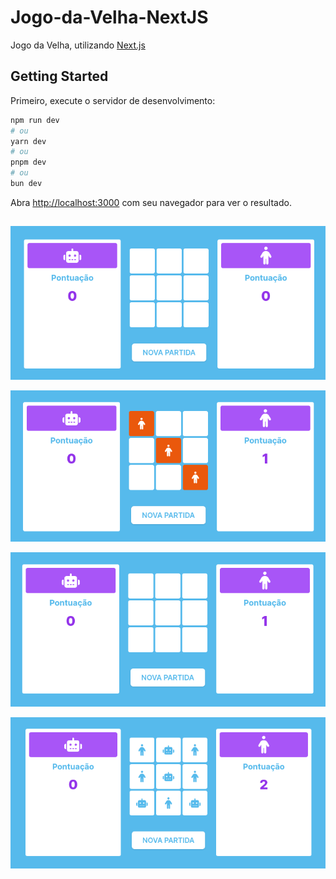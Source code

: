 # Jogo-da-Velha-NextJS

Jogo da Velha, utilizando [Next.js](https://nextjs.org/)

## Getting Started

Primeiro, execute o servidor de desenvolvimento:

```bash
npm run dev
# ou
yarn dev
# ou
pnpm dev
# ou
bun dev
```

Abra [http://localhost:3000](http://localhost:3000) com seu navegador para ver o resultado.

##

![alt text](image-1.png)

![alt text](image-2.png)

![alt text](image.png)

![alt text](image-3.png)
